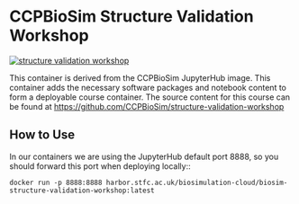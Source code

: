 CCPBioSim Structure Validation Workshop
=======================================

[![structure validation workshop](https://github.com/jimboid/biosim-structure-validation-workshop/actions/workflows/build.yml/badge.svg?branch=main)](https://github.com/jimboid/biosim-structure-validation-workshop/actions/workflows/build.yml)

This container is derived from the CCPBioSim JupyterHub image. This container
adds the necessary software packages and notebook content to form a deployable
course container. The source content for this course can be found at
https://github.com/CCPBioSim/structure-validation-workshop

How to Use
----------

In our containers we are using the JupyterHub default port 8888, so you should
forward this port when deploying locally::

    docker run -p 8888:8888 harbor.stfc.ac.uk/biosimulation-cloud/biosim-structure-validation-workshop:latest
